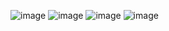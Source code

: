 ![image](https://github.com/user-attachments/assets/e1d240bc-a9df-47bd-ae4b-9d6a11a28be5)
![image](https://github.com/user-attachments/assets/1974df9f-d106-4f04-92cf-b9b323f17d9e)
![image](https://github.com/user-attachments/assets/63d81f85-6283-4d50-8c33-4d1e3a9cf9fc)
![image](https://github.com/user-attachments/assets/cdf5228c-0a00-4925-800b-2d25fbdd5e6c)
